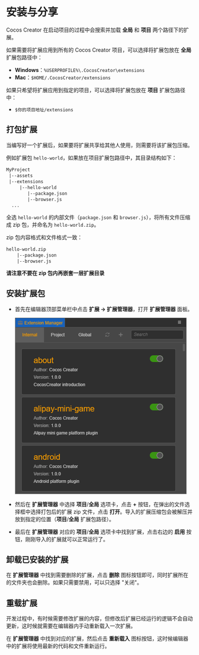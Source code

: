 # 安装与分享

Cocos Creator 在启动项目的过程中会搜索并加载 **全局** 和 **项目** 两个路径下的扩展。

如果需要将扩展应用到所有的 Cocos Creator 项目，可以选择将扩展包放在 **全局** 扩展包路径中：

- **Windows**：`%USERPROFILE%\.CocosCreator\extensions`
- **Mac**：`$HOME/.CocosCreator/extensions`

如果只希望将扩展应用到指定的项目，可以选择将扩展包放在 **项目** 扩展包路径中：

- `$你的项目地址/extensions`

## 打包扩展

当编写好一个扩展后，如果要将扩展共享给其他人使用，则需要将该扩展包压缩。

例如扩展包 `hello-world`，如果放在项目扩展包路径中，其目录结构如下：

```
MyProject
 |--assets
 |--extensions
     |--hello-world
        |--package.json
        |--browser.js
  ...
```

全选 `hello-world` 的内部文件（`package.json` 和 `browser.js`），将所有文件压缩成 zip 包，并命名为 `hello-world.zip`。

zip 包内容格式和文件格式一致：

```
hello-world.zip
    |--package.json
    |--browser.js
```

**请注意不要在 zip 包内再嵌套一层扩展目录**

## 安装扩展包

- 首先在编辑器顶部菜单栏中点击 **扩展 -> 扩展管理器**，打开 **扩展管理器** 面板。

  ![](image/extension-manager.png)

- 然后在 **扩展管理器** 中选择 **项目**/**全局** 选项卡，点击 **+** 按钮，在弹出的文件选择框中选择打包后的扩展 zip 文件，点击 **打开**。导入的扩展压缩包会被解压并放到指定的位置（**项目**/**全局** 扩展包路径）。

- 最后在 **扩展管理器** 对应的 **项目**/**全局** 选项卡中找到扩展，点击右边的 **启用** 按钮，刚刚导入的扩展就可以正常运行了。

## 卸载已安装的扩展

在 **扩展管理器** 中找到需要删除的扩展，点击 **删除** 图标按钮即可，同时扩展所在的文件夹也会删除。如果只需要禁用，可以只选择 "关闭"。

## 重载扩展

开发过程中，有时候需要修改扩展的内容，但修改后扩展已经运行的逻辑不会自动更新，这时候就需要在编辑器内手动重新载入一次扩展。

在 **扩展管理器** 中找到对应的扩展，然后点击 **重新载入** 图标按钮，这时候编辑器中的扩展将使用最新的代码和文件重新运行。
